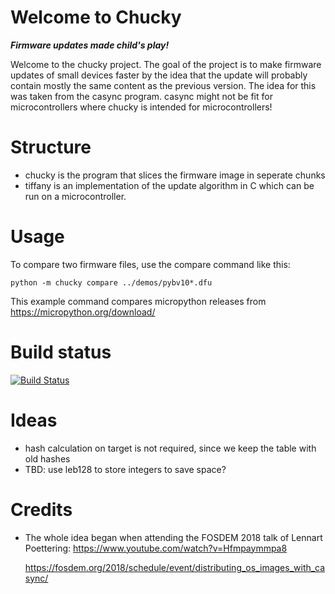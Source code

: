 
# Welcome to Chucky

***Firmware updates made child's play!***

Welcome to the chucky project. The goal of the project is to make firmware
updates of small devices faster by the idea that the update will probably
contain mostly the same content as the previous version. The idea for this
was taken from the casync program. casync might not be fit for microcontrollers
where chucky is intended for microcontrollers!

# Structure

- chucky is the program that slices the firmware image in seperate chunks
- tiffany is an implementation of the update algorithm in C which can be run
  on a microcontroller.

# Usage

To compare two firmware files, use the compare command like this:

    python -m chucky compare ../demos/pybv10*.dfu

This example command compares micropython releases from https://micropython.org/download/


# Build status

[![Build Status](https://travis-ci.org/windelbouwman/chucky.svg?branch=master)](https://travis-ci.org/windelbouwman/chucky)


# Ideas

- hash calculation on target is not required, since we keep the table with
  old hashes
- TBD: use leb128 to store integers to save space?

# Credits

- The whole idea began when attending the FOSDEM 2018 talk of Lennart Poettering:
  https://www.youtube.com/watch?v=Hfmpaymmpa8

  https://fosdem.org/2018/schedule/event/distributing_os_images_with_casync/
